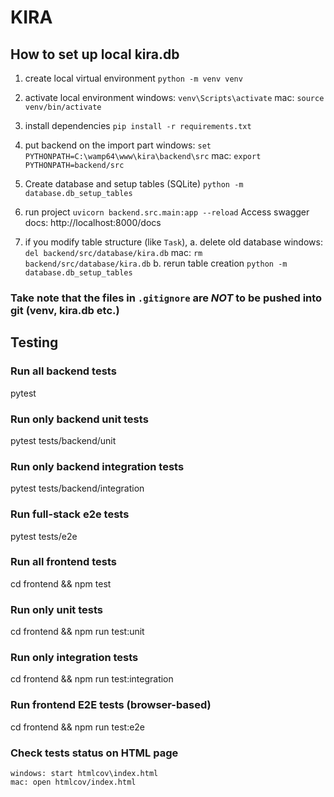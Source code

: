 # KIRA

## How to set up local kira.db
1. create local virtual environment 
    `python -m venv venv`

2. activate local environment
    windows: `venv\Scripts\activate`
    mac: `source venv/bin/activate`

3. install dependencies 
    `pip install -r requirements.txt`

4. put backend on the import part
    windows: `set PYTHONPATH=C:\wamp64\www\kira\backend\src`
    mac: `export PYTHONPATH=backend/src`

5. Create database and setup tables (SQLite)
    `python -m database.db_setup_tables`

5. run project 
    `uvicorn backend.src.main:app --reload`
    Access swagger docs: http://localhost:8000/docs

6. if you modify table structure (like `Task`), 
    a. delete old database
        windows: `del backend/src/database/kira.db`
        mac: `rm backend/src/database/kira.db`
    b. rerun table creation 
        `python -m database.db_setup_tables`

### Take note that the files in `.gitignore` are *NOT* to be pushed into git (venv, kira.db etc.)


## Testing
### Run all backend tests
pytest

### Run only backend unit tests
pytest tests/backend/unit

### Run only backend integration tests
pytest tests/backend/integration

### Run full-stack e2e tests
pytest tests/e2e

### Run all frontend tests
cd frontend && npm test

### Run only unit tests
cd frontend && npm run test:unit

### Run only integration tests
cd frontend && npm run test:integration

### Run frontend E2E tests (browser-based)
cd frontend && npm run test:e2e

### Check tests status on HTML page
    windows: start htmlcov\index.html
    mac: open htmlcov/index.html

